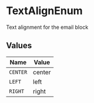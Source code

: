 # TextAlignEnum

Text alignment for the email block


## Values

| Name     | Value    |
| -------- | -------- |
| `CENTER` | center   |
| `LEFT`   | left     |
| `RIGHT`  | right    |